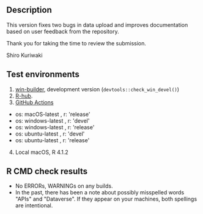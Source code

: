 Description
-----------------------------------------------

This version fixes two bugs in data upload and improves documentation based on user feedback from the repository.

Thank you for taking the time to review the submission.

Shiro Kuriwaki


Test environments
-----------------------------------------------

1. [win-builder](https://win-builder.r-project.org/mLWollyoFa6t), development version (`devtools::check_win_devel()`)
2. [R-hub](https://builder.r-hub.io/status/dataverse_0.3.11.tar.gz-e5f0dad4f4234733a623accfe12a4273).
3. [GitHub Actions](https://github.com/IQSS/dataverse-client-r/actions)
  * os: macOS-latest    , r: 'release'
  * os: windows-latest  , r: 'devel'
  * os: windows-latest  , r: 'release'
  * os: ubuntu-latest   , r: 'devel'
  * os: ubuntu-latest   , r: 'release'
4. Local macOS, R 4.1.2


R CMD check results
-----------------------------------------------

* No ERRORs, WARNINGs on any builds.
* In the past, there has been a note about possibly misspelled words "APIs" and "Dataverse".  If they appear on your machines, both spellings are intentional.
